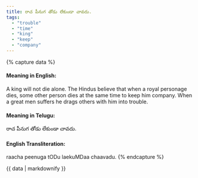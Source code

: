 ```yaml
---
title: రాచ పీనుగ తోడు లేకుండా చావదు.
tags:
  - "trouble"
  - "time"
  - "king"
  - "keep"
  - "company"
---
```


{% capture data %}
#### Meaning in English:
A king will not die alone.
The Hindus believe that when a royal personage dies, some other person dies at the same time to keep him company.
When a great men suffers he drags others with him into trouble.

#### Meaning in Telugu:
రాచ పీనుగ తోడు లేకుండా చావదు.

#### English Transliteration:
raacha peenuga tODu laekuMDaa chaavadu.
{% endcapture %}

<div class="notice">{{ data | markdownify }}</div>

